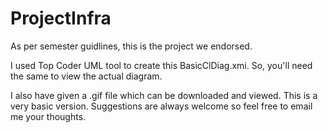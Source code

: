 ProjectInfra
============

As per semester guidlines, this is the project we endorsed.

I used Top Coder UML tool to create this BasicClDiag.xmi. So, you'll need the same to view the actual diagram.

I also have given a .gif file which can be downloaded and viewed. This is a very basic version. Suggestions are always
welcome so feel free to email me your thoughts.
